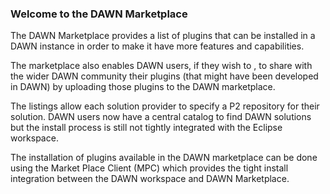 ### Welcome to the DAWN Marketplace

The DAWN Marketplace provides a list of plugins that can be installed in a DAWN instance in order to make it have more features and capabilities.

The marketplace also enables DAWN users, if they wish to , to share with the wider DAWN community their plugins (that might have been developed in DAWN) by uploading those plugins to the DAWN marketplace.

The listings allow each solution provider to specify a P2 repository for their solution. DAWN users now have a central catalog to find DAWN solutions but the install process is still not tightly integrated with the Eclipse workspace.

The installation of plugins available in the DAWN marketplace can be done using the Market Place Client (MPC) which provides the tight install integration between the DAWN workspace and DAWN Marketplace.